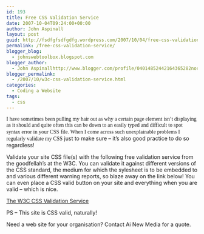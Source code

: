 ```yaml
---
id: 193
title: Free CSS Validation Service
date: 2007-10-04T09:24:00+00:00
author: John Aspinall
layout: post
guid: http://fsdfgfsdfgdfg.wordpress.com/2007/10/04/free-css-validation-service/
permalink: /free-css-validation-service/
blogger_blog:
  - johnswebtoolbox.blogspot.com
blogger_author:
  - John Aspinallhttp://www.blogger.com/profile/04014852442164365282noreply@blogger.com
blogger_permalink:
  - /2007/10/w3c-css-validation-service.html
categories:
  - Coding a Website
tags:
  - css
---
```

<span style="font-family:georgia;">I have sometimes been pulling my hair out as why a certain page element isn&#8217;t displaying as it should and quite often this can be down to an easily typed and difficult to spot syntax error in your </span><span style="font-family:georgia;" class="blsp-spelling-error">CSS</span> <span style="font-family:georgia;">file. When I come across such unexplainable problems I regularly validate my </span><span style="font-family:georgia;" class="blsp-spelling-error">CSS</span> just to make sure &#8211; it&#8217;s also good practice to do so regardless!

Validate your site <span class="blsp-spelling-error">CSS</span> file(s) with the following free validation service from the <span class="blsp-spelling-error">goodfellah&#8217;s</span> at the W3C. You can validate it against different versions of the <span class="blsp-spelling-error">CSS</span> standard, the medium for which the <span class="blsp-spelling-error">sylesheet</span> is to be embedded to and various different warning reports, so blaze away on the link below! You can even place a <span class="blsp-spelling-error">CSS</span> valid button on your site and everything when you are valid &#8211; which is nice.

[The W3C <span class="blsp-spelling-error">CSS</span> Validation Service](http://jigsaw.w3.org/css-validator/)

PS &#8211; This site is <span class="blsp-spelling-error">CSS</span> valid, naturally! 

<div class="blogger-post-footer">
  Need a web site for your organisation? Contact Ai New Media for a quote.
</div>